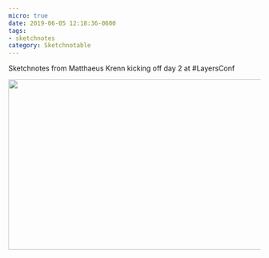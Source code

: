 ```yaml
---
micro: true
date: 2019-06-05 12:18:36-0600
tags:
- sketchnotes
category: Sketchnotable
---
```


Sketchnotes from Matthaeus Krenn kicking off day 2 at #LayersConf

<img src="https://www.sketchnotable.com/uploads/2019/0c20945b92.jpg" width="600" height="340" alt="" />